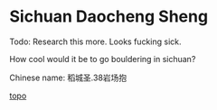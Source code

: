 # Sichuan Daocheng Sheng

Todo: Research this more. Looks fucking sick.

How cool would it be to go bouldering in sichuan?

Chinese name: 稻城圣.38岩场抱

[topo](https://github.com/johncalvinroberts/johnny.sh/files/6004148/38.pdf)